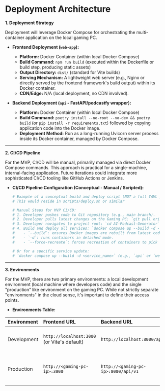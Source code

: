 # Deployment Architecture

**1. Deployment Strategy**

Deployment will leverage Docker Compose for orchestrating the multi-container application on the local gaming PC.

*   **Frontend Deployment (`web-app`):**
    *   **Platform:** Docker Container (within local Docker Compose)
    *   **Build Command:** `npm run build` (executed within the Dockerfile or build step, producing static assets)
    *   **Output Directory:** `dist/` (standard for Vite builds)
    *   **Serving Mechanism:** A lightweight web server (e.g., Nginx or directly served by the frontend framework's build output) within its Docker container.
    *   **CDN/Edge:** N/A (local deployment, no CDN involved).

*   **Backend Deployment (`api` - FastAPI/podcastfy wrapper):**
    *   **Platform:** Docker Container (within local Docker Compose)
    *   **Build Command:** `poetry install --no-root --no-dev && poetry build` (or `pip install -r requirements.txt`) followed by copying application code into the Docker image.
    *   **Deployment Method:** Run as a long-running Uvicorn server process inside its Docker container, managed by Docker Compose.

---

**2. CI/CD Pipeline**

For the MVP, CI/CD will be manual, primarily managed via direct Docker Compose commands. This approach is practical for a single-machine, internal-facing application. Future iterations could integrate more sophisticated CI/CD tooling like GitHub Actions or Jenkins.

*   **CI/CD Pipeline Configuration (Conceptual - Manual / Scripted):**

    ```yaml
    # Example of a conceptual build and deploy script (NOT a full YAML pipeline)
    # This would reside in scripts/deploy.sh or similar

    # Manual Steps for MVP CI/CD:
    # 1. Developer pushes code to Git repository (e.g., main branch).
    # 2. Developer pulls latest changes on the Gaming PC: `git pull origin main`
    # 3. Developer navigates to project root: `cd AI-Podcast-Generator`
    # 4. Build and deploy all services: `docker compose up --build -d --force-recreate`
    #    - `--build`: ensures Docker images are rebuilt from latest code.
    #    - `-d`: runs containers in detached mode.
    #    - `--force-recreate`: forces recreation of containers to pick up new images if old ones are found

    # Or for a specific service update:
    # `docker compose up --build -d <service_name>` (e.g., `api` or `web-app`)
    ```

---

**3. Environments**

For the MVP, there are two primary environments: a local development environment (local machine where developers code) and the single "production" like environment on the gaming PC. While not strictly separate "environments" in the cloud sense, it's important to define their access points.

*   **Environments Table:**

| Environment | Frontend URL        | Backend URL           | Purpose                                  |
| :---------- | :------------------ | :-------------------- | :--------------------------------------- |
| Development | `http://localhost:3000` (or Vite's default) | `http://localhost:8000/api/v1` | Local coding, testing, and debugging. |
| Production  | `http://<gaming-pc-ip>:3000` | `http://<gaming-pc-ip>:8000/api/v1` | Stable, internal deployment for actual use. |
